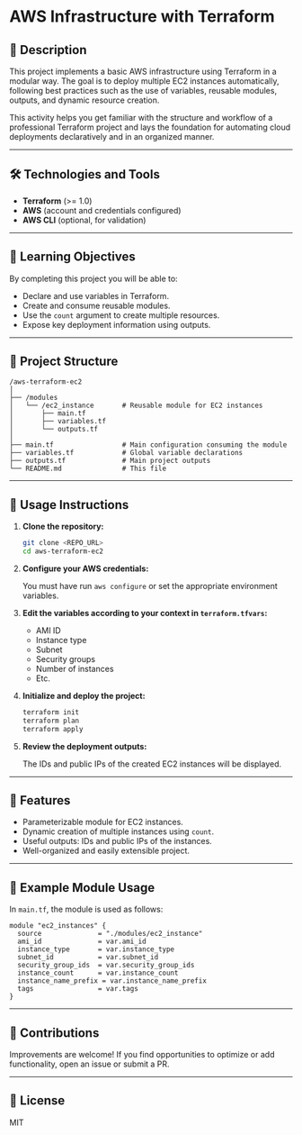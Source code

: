 # AWS Infrastructure with Terraform

## 📌 Description

This project implements a basic AWS infrastructure using Terraform in a modular way. The goal is to deploy multiple EC2 instances automatically, following best practices such as the use of variables, reusable modules, outputs, and dynamic resource creation.

This activity helps you get familiar with the structure and workflow of a professional Terraform project and lays the foundation for automating cloud deployments declaratively and in an organized manner.

---

## 🛠 Technologies and Tools

- **Terraform** (>= 1.0)
- **AWS** (account and credentials configured)
- **AWS CLI** (optional, for validation)

---

## 🎯 Learning Objectives

By completing this project you will be able to:

- Declare and use variables in Terraform.
- Create and consume reusable modules.
- Use the `count` argument to create multiple resources.
- Expose key deployment information using outputs.

---

## 📂 Project Structure

```
/aws-terraform-ec2
│
├── /modules
│   └── /ec2_instance       # Reusable module for EC2 instances
│       ├── main.tf
│       ├── variables.tf
│       └── outputs.tf
│
├── main.tf                 # Main configuration consuming the module
├── variables.tf            # Global variable declarations
├── outputs.tf              # Main project outputs
└── README.md               # This file
```

---

## 🚀 Usage Instructions

1. **Clone the repository:**

    ```bash
    git clone <REPO_URL>
    cd aws-terraform-ec2
    ```

2. **Configure your AWS credentials:**

    You must have run `aws configure` or set the appropriate environment variables.

3. **Edit the variables according to your context in `terraform.tfvars`:**

    - AMI ID
    - Instance type
    - Subnet
    - Security groups
    - Number of instances
    - Etc.

4. **Initialize and deploy the project:**

    ```bash
    terraform init
    terraform plan
    terraform apply
    ```

5. **Review the deployment outputs:**

    The IDs and public IPs of the created EC2 instances will be displayed.

---

## 🌟 Features

- Parameterizable module for EC2 instances.
- Dynamic creation of multiple instances using `count`.
- Useful outputs: IDs and public IPs of the instances.
- Well-organized and easily extensible project.

---

## 📄 Example Module Usage

In `main.tf`, the module is used as follows:

```hcl
module "ec2_instances" {
  source              = "./modules/ec2_instance"
  ami_id              = var.ami_id
  instance_type       = var.instance_type
  subnet_id           = var.subnet_id
  security_group_ids  = var.security_group_ids
  instance_count      = var.instance_count
  instance_name_prefix = var.instance_name_prefix
  tags                = var.tags
}
```

---

## 🤝 Contributions

Improvements are welcome! If you find opportunities to optimize or add functionality, open an issue or submit a PR.

---

## 📜 License

MIT


